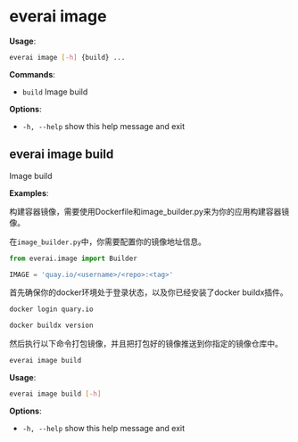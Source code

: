# everai image
**Usage**:  
```bash
everai image [-h] {build} ...
```

**Commands**:  
* `build`     Image build

**Options**:  
* `-h, --help`  show this help message and exit  

## everai image build    
Image build  

**Examples**:  

构建容器镜像，需要使用Dockerfile和image_builder.py来为你的应用构建容器镜像。  

在`image_builder.py`中，你需要配置你的镜像地址信息。

```python
from everai.image import Builder

IMAGE = 'quay.io/<username>/<repo>:<tag>'
```
首先确保你的docker环境处于登录状态，以及你已经安装了docker buildx插件。  

```bash
docker login quary.io  

docker buildx version
```

然后执行以下命令打包镜像，并且把打包好的镜像推送到你指定的镜像仓库中。  

```bash
everai image build
```

**Usage**:  
```bash
everai image build [-h]
```
**Options**:  
  * `-h, --help`  show this help message and exit

